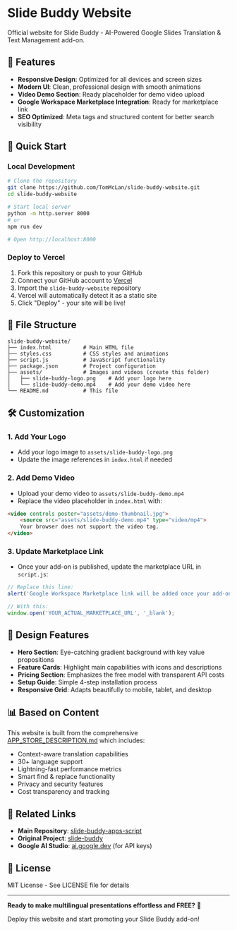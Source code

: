 # Slide Buddy Website

Official website for Slide Buddy - AI-Powered Google Slides Translation & Text Management add-on.

## 🌟 Features

- **Responsive Design**: Optimized for all devices and screen sizes
- **Modern UI**: Clean, professional design with smooth animations
- **Video Demo Section**: Ready placeholder for demo video upload
- **Google Workspace Marketplace Integration**: Ready for marketplace link
- **SEO Optimized**: Meta tags and structured content for better search visibility

## 🚀 Quick Start

### Local Development
```bash
# Clone the repository
git clone https://github.com/TomMcLan/slide-buddy-website.git
cd slide-buddy-website

# Start local server
python -m http.server 8000
# or
npm run dev

# Open http://localhost:8000
```

### Deploy to Vercel
1. Fork this repository or push to your GitHub
2. Connect your GitHub account to [Vercel](https://vercel.com)
3. Import the `slide-buddy-website` repository
4. Vercel will automatically detect it as a static site
5. Click "Deploy" - your site will be live!

## 📁 File Structure

```
slide-buddy-website/
├── index.html          # Main HTML file
├── styles.css          # CSS styles and animations
├── script.js           # JavaScript functionality
├── package.json        # Project configuration
├── assets/             # Images and videos (create this folder)
│   ├── slide-buddy-logo.png    # Add your logo here
│   └── slide-buddy-demo.mp4    # Add your demo video here
└── README.md           # This file
```

## 🛠️ Customization

### 1. Add Your Logo
- Add your logo image to `assets/slide-buddy-logo.png`
- Update the image references in `index.html` if needed

### 2. Add Demo Video
- Upload your demo video to `assets/slide-buddy-demo.mp4`
- Replace the video placeholder in `index.html` with:
```html
<video controls poster="assets/demo-thumbnail.jpg">
    <source src="assets/slide-buddy-demo.mp4" type="video/mp4">
    Your browser does not support the video tag.
</video>
```

### 3. Update Marketplace Link
- Once your add-on is published, update the marketplace URL in `script.js`:
```javascript
// Replace this line:
alert('Google Workspace Marketplace link will be added once your add-on is published!');

// With this:
window.open('YOUR_ACTUAL_MARKETPLACE_URL', '_blank');
```

## 🎨 Design Features

- **Hero Section**: Eye-catching gradient background with key value propositions
- **Feature Cards**: Highlight main capabilities with icons and descriptions
- **Pricing Section**: Emphasizes the free model with transparent API costs
- **Setup Guide**: Simple 4-step installation process
- **Responsive Grid**: Adapts beautifully to mobile, tablet, and desktop

## 📊 Based on Content

This website is built from the comprehensive [APP_STORE_DESCRIPTION.md](https://github.com/TomMcLan/slide-buddy-apps-script) which includes:
- Context-aware translation capabilities
- 30+ language support
- Lightning-fast performance metrics
- Smart find & replace functionality
- Privacy and security features
- Cost transparency and tracking

## 🔗 Related Links

- **Main Repository**: [slide-buddy-apps-script](https://github.com/TomMcLan/slide-buddy-apps-script)
- **Original Project**: [slide-buddy](https://github.com/TomMcLan/slide-buddy)
- **Google AI Studio**: [ai.google.dev](https://ai.google.dev) (for API keys)

## 📄 License

MIT License - See LICENSE file for details

---

**Ready to make multilingual presentations effortless and FREE?** 🚀

Deploy this website and start promoting your Slide Buddy add-on!
